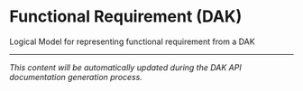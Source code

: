 # Functional Requirement (DAK)

<!-- DAK_API_PLACEHOLDER: StructureDefinition-FunctionalRequirement -->

Logical Model for representing functional requirement from a DAK

---

*This content will be automatically updated during the DAK API documentation generation process.*
